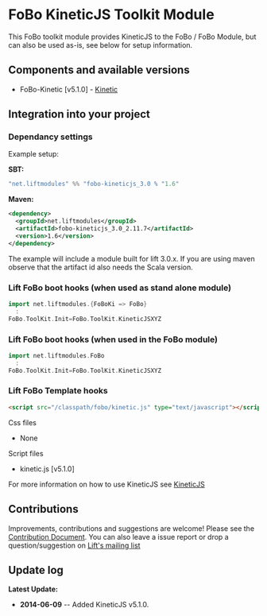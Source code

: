 # FoBo KineticJS Toolkit Module

This FoBo toolkit module provides KineticJS to the FoBo / FoBo Module, 
but can also be used as-is, see below for setup information. 

## Components and available versions

- FoBo-Kinetic [v5.1.0] - [Kinetic](http://kineticjs.com/) 

## Integration into your project 

### Dependancy settings

Example setup:

**SBT:**
```scala
"net.liftmodules" %% "fobo-kineticjs_3.0 % "1.6"
```
**Maven:**
```xml
<dependency>
  <groupId>net.liftmodules</groupId>
  <artifactId>fobo-kineticjs_3.0_2.11.7</artifactId>
  <version>1.6</version>
</dependency>
```
The example will include a module built for lift 3.0.x. 
If you are using maven observe that the artifact id also needs the Scala version.

### Lift FoBo boot hooks (when used as stand alone module)
```scala
import net.liftmodules.{FoBoKi => FoBo}
  :
FoBo.ToolKit.Init=FoBo.ToolKit.KineticJSXYZ 
```
### Lift FoBo boot hooks (when used in the FoBo module)
```scala
import net.liftmodules.FoBo 
  :
FoBo.ToolKit.Init=FoBo.ToolKit.KineticJSXYZ 
```
### Lift FoBo Template hooks
```html
<script src="/classpath/fobo/kinetic.js" type="text/javascript"></script>
```
Css files

- None

Script files

- kinetic.js [v5.1.0]

For more information on how to use KineticJS see [KineticJS](http://kineticjs.com/)

## Contributions

Improvements, contributions and suggestions are welcome! Please see the [Contribution Document](https://github.com/karma4u101/FoBo/blob/master/CONTRIBUTING.md). You can also leave a issue report or drop a question/suggestion on [Lift's mailing list](http://groups.google.com/group/liftweb/) 

## Update log

**Latest Update:**
- **2014-06-09** -- Added KineticJS v5.1.0.



